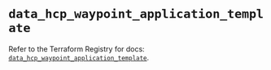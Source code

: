 # `data_hcp_waypoint_application_template`

Refer to the Terraform Registry for docs: [`data_hcp_waypoint_application_template`](https://registry.terraform.io/providers/hashicorp/hcp/0.88.0/docs/data-sources/waypoint_application_template).
